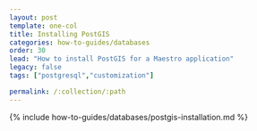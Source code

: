 ```yaml
---
layout: post
template: one-col
title: Installing PostGIS
categories: how-to-guides/databases
order: 30
lead: "How to install PostGIS for a Maestro application"
legacy: false
tags: ["postgresql","customization"]

permalink: /:collection/:path
---
```


{% include how-to-guides/databases/postgis-installation.md %}